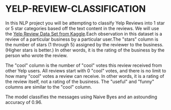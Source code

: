 # YELP-REVIEW-CLASSIFICATION

In this NLP project you will be attempting to classify Yelp Reviews into 1 star or 5 star categories based off the text content in the reviews. We will use the [Yelp Review Data Set from Kaggle](https://www.kaggle.com/c/yelp-recsys-2013).Each observation in this dataset is a review of a particular business by a particular user.The "stars" column is the number of stars (1 through 5) assigned by the reviewer to the business. (Higher stars is better.) In other words, it is the rating of the business by the person who wrote the review.

The "cool" column is the number of "cool" votes this review received from other Yelp users. 
All reviews start with 0 "cool" votes, and there is no limit to how many "cool" votes a review can receive. In other words, it is a rating of the review itself, not a rating of the business.
The "useful" and "funny" columns are similar to the "cool" column.

The model classifies the messages using Naive Byes and an astounding accuracy of 0.96.
